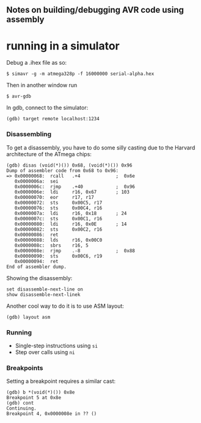 ## Notes on building/debugging AVR code using assembly

# running in a simulator

Debug a .ihex file as so:

```
$ simavr -g -m atmega328p -f 16000000 serial-alpha.hex
```

Then in another window run
```
$ avr-gdb
```

In gdb, connect to the simulator:
```
(gdb) target remote localhost:1234
```

### Disassembling

To get a disassembly, you have to do some silly casting due to the Harvard architecture
of the ATmega chips:
```
(gdb) disas (void(*)()) 0x68, (void(*)()) 0x96
Dump of assembler code from 0x68 to 0x96:
=> 0x00000068:  rcall   .+4             ;  0x6e
   0x0000006a:  sei
   0x0000006c:  rjmp    .+40            ;  0x96
   0x0000006e:  ldi     r16, 0x67       ; 103
   0x00000070:  eor     r17, r17
   0x00000072:  sts     0x00C5, r17
   0x00000076:  sts     0x00C4, r16
   0x0000007a:  ldi     r16, 0x18       ; 24
   0x0000007c:  sts     0x00C1, r16
   0x00000080:  ldi     r16, 0x0E       ; 14
   0x00000082:  sts     0x00C2, r16
   0x00000086:  ret
   0x00000088:  lds     r16, 0x00C0
   0x0000008c:  sbrs    r16, 5
   0x0000008e:  rjmp    .-8             ;  0x88
   0x00000090:  sts     0x00C6, r19
   0x00000094:  ret
End of assembler dump.
```

Showing the disassembly:
```
set disassemble-next-line on
show disassemble-next-linek
```

Another cool way to do it is to use ASM layout:
```
(gdb) layout asm
```

### Running

 * Single-step instructions using `si`
 * Step over calls using `ni`

### Breakpoints

Setting a breakpoint requires a similar cast:
```
(gdb) b *(void(*)()) 0x8e
Breakpoint 5 at 0x8e
(gdb) cont
Continuing.
Breakpoint 4, 0x0000008e in ?? ()
```


